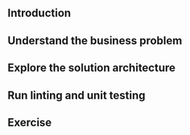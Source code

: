## Introduction
## Understand the business problem
## Explore the solution architecture
## Run linting and unit testing
## Exercise